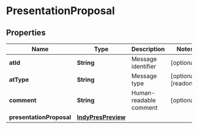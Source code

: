 

# PresentationProposal


## Properties

Name | Type | Description | Notes
------------ | ------------- | ------------- | -------------
**atId** | **String** | Message identifier |  [optional]
**atType** | **String** | Message type |  [optional] [readonly]
**comment** | **String** | Human-readable comment |  [optional]
**presentationProposal** | [**IndyPresPreview**](IndyPresPreview.md) |  | 



